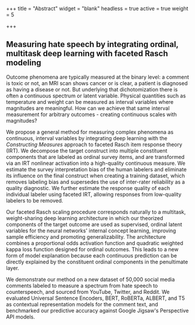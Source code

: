 +++
title = "Abstract"
widget = "blank"
headless = true
active = true
weight = 5

+++

## Measuring hate speech by integrating ordinal, multitask deep learning with faceted Rasch modeling

Outcome phenomena are typically measured at the binary level: a comment is toxic or not, an MRI scan shows cancer or is clear, a patient is diagnosed as having a disease or not. But underlying that dichotomization there is often a continuous spectrum or latent variable. Physical quantities such as temperature and weight can be measured as interval variables where magnitudes are meaningful. How can we achieve that same interval measurement for arbitrary outcomes - creating continuous scales with magnitudes?

We propose a general method for measuring complex phenomena as continuous, interval variables by integrating deep learning with the *Constructing Measures* approach to faceted Rasch item response theory (IRT).
We decompose the target construct into multiple constituent components that are labeled as ordinal survey items, and are transformed via an IRT nonlinear activation into a high-quality continuous measure. We estimate the survey interpretation bias of the human labelers and eliminate its influence on the final construct when creating a training dataset, which removes labeling bias and supersedes the use of inter-rater reliability as a quality diagnostic. We further estimate the response quality of each individual labeler using faceted IRT, allowing responses from low-quality labelers to be removed.

Our faceted Rasch scaling procedure corresponds naturally to a multitask, weight-sharing deep learning architecture in which our theorized components of the target outcome are used as supervised, ordinal latent variables for the neural networks' internal concept learning, improving sample efficiency and promoting generalizability. The architecture combines a proportional odds activation function and quadratic weighted kappa loss function designed for ordinal outcomes. This leads to a new form of model explanation because each continuous prediction can be directly explained by the constituent ordinal components in the penultimate layer.

We demonstrate our method on a new dataset of 50,000 social media comments labeled to measure a spectrum from hate speech to counterspeech, and sourced from YouTube, Twitter, and Reddit. We evaluated Universal Sentence Encoders, BERT, RoBERTa, ALBERT, and T5 as contextual representation models for the comment text, and benchmarked our predictive accuracy against Google Jigsaw's Perspective API models.
